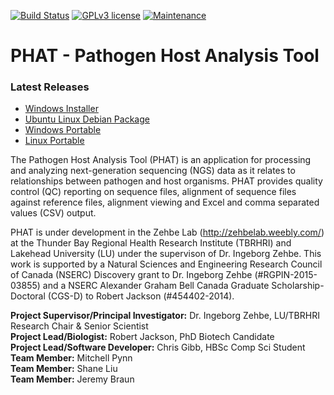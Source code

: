 [![Build Status](https://travis-ci.com/chgibb/PHAT.svg?token=zVjAYguBNwfubJJZepif&branch=master)](https://travis-ci.com/chgibb/PHAT)
[![GPLv3 license](https://img.shields.io/badge/License-GPLv3-blue.svg)](http://perso.crans.org/besson/LICENSE.html)
[![Maintenance](https://img.shields.io/badge/Maintained%3F-yes-green.svg)](https://GitHub.com/Naereen/StrapDown.js/graphs/commit-activity)


# PHAT - Pathogen Host Analysis Tool  
### Latest Releases
* [Windows Installer](https://github.com/chgibb/PHAT/releases/download/0.0.25/phat-win32-x64-setup.exe)  
* [Ubuntu Linux Debian Package](https://github.com/chgibb/PHAT/releases/download/0.0.25/phat_0.0.25_amd64.deb)  
* [Windows Portable](https://github.com/chgibb/PHAT/releases/download/0.0.25/phat-win32-x64-portable.zip)  
* [Linux Portable](https://github.com/chgibb/PHAT/releases/download/0.0.25/phat-linux-x64-portable.tar.gz)  

The Pathogen Host Analysis Tool (PHAT) is an application for processing and analyzing next-generation sequencing (NGS) data as it relates to relationships between pathogen and host organisms. PHAT provides quality control (QC) reporting on sequence files, alignment of sequence files against reference files, alignment viewing and Excel and comma separated values (CSV) output.

PHAT is under development in the Zehbe Lab (http://zehbelab.weebly.com/) at the Thunder Bay Regional Health Research Institute (TBRHRI) and Lakehead University (LU) under the supervison of Dr. Ingeborg Zehbe. This work is supported by a Natural Sciences and Engineering Research Council of Canada (NSERC) Discovery grant to Dr. Ingeborg Zehbe (#RGPIN-2015-03855) and a NSERC Alexander Graham Bell Canada Graduate Scholarship-Doctoral (CGS-D) to Robert Jackson (#454402-2014).

**Project Supervisor/Principal Investigator:** Dr. Ingeborg Zehbe, LU/TBRHRI Research Chair & Senior Scientist  
**Project Lead/Biologist:** Robert Jackson, PhD Biotech Candidate  
**Project Lead/Software Developer:** Chris Gibb, HBSc Comp Sci Student  
**Team Member:** Mitchell Pynn  
**Team Member:** Shane Liu  
**Team Member:** Jeremy Braun  
